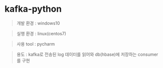 # kafka-python
> 개발 환경 : windows10

> 실행 환경 : linux(centos7)

> 사용 tool : pycharm

> 용도 : kafka로 전송된 log 데이터를 읽어와 db(hbase)에 저장하는 consumer를 구현
